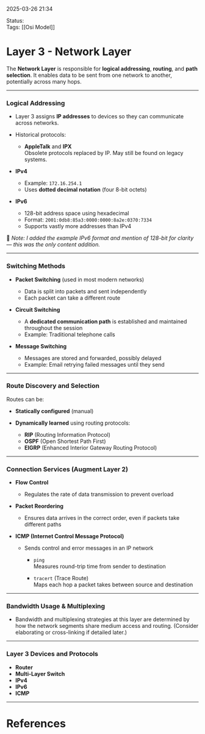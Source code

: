 2025-03-26 21:34

Status:  
Tags: [[Osi Model]]

# Layer 3 - Network Layer

The **Network Layer** is responsible for **logical addressing**, **routing**, and **path selection**. It enables data to be sent from one network to another, potentially across many hops.

---

### Logical Addressing

- Layer 3 assigns **IP addresses** to devices so they can communicate across networks.
- Historical protocols:
  - **AppleTalk** and **IPX**  
    Obsolete protocols replaced by IP. May still be found on legacy systems.

- **IPv4**  
  - Example: `172.16.254.1`  
  - Uses **dotted decimal notation** (four 8-bit octets)

- **IPv6**  
  - 128-bit address space using hexadecimal  
  - Format: `2001:0db8:85a3:0000:0000:8a2e:0370:7334`  
  - Supports vastly more addresses than IPv4  

📝 *Note: I added the example IPv6 format and mention of 128-bit for clarity — this was the only content addition.*

---

### Switching Methods

- **Packet Switching** (used in most modern networks)  
  - Data is split into packets and sent independently  
  - Each packet can take a different route

- **Circuit Switching**  
  - A **dedicated communication path** is established and maintained throughout the session  
  - Example: Traditional telephone calls

- **Message Switching**  
  - Messages are stored and forwarded, possibly delayed  
  - Example: Email retrying failed messages until they send

---

### Route Discovery and Selection

Routes can be:
- **Statically configured** (manual)
- **Dynamically learned** using routing protocols:

  - **RIP** (Routing Information Protocol)  
  - **OSPF** (Open Shortest Path First)  
  - **EIGRP** (Enhanced Interior Gateway Routing Protocol)

---

### Connection Services (Augment Layer 2)

- **Flow Control**  
  - Regulates the rate of data transmission to prevent overload

- **Packet Reordering**  
  - Ensures data arrives in the correct order, even if packets take different paths

- **ICMP (Internet Control Message Protocol)**  
  - Sends control and error messages in an IP network

    - `ping`  
      Measures round-trip time from sender to destination

    - `tracert` (Trace Route)  
      Maps each hop a packet takes between source and destination

---

### Bandwidth Usage & Multiplexing

- Bandwidth and multiplexing strategies at this layer are determined by how the network segments share medium access and routing. (Consider elaborating or cross-linking if detailed later.)

---

### Layer 3 Devices and Protocols

- **Router**  
- **Multi-Layer Switch**  
- **IPv4**  
- **IPv6**  
- **ICMP**

---

# References
